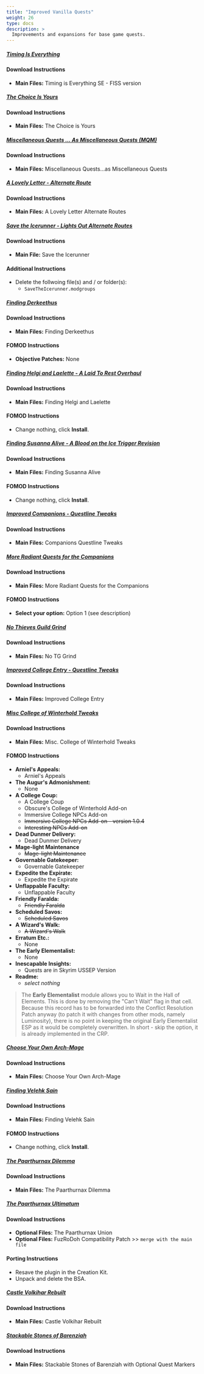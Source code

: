 ```yaml
---
title: "Improved Vanilla Quests"
weight: 26
type: docs
description: >
  Improvements and expansions for base game quests.
---
```


##### [Timing Is Everything](https://www.nexusmods.com/skyrimspecialedition/mods/25464?tab=files)

#### Download Instructions

* **Main Files:** Timing is Everything SE - FISS version

##### [The Choice Is Yours](https://www.nexusmods.com/skyrimspecialedition/mods/3850?tab=files)

#### Download Instructions

- **Main Files:** The Choice is Yours

##### [Miscellaneous Quests … As Miscellaneous Quests (MQM)](https://www.nexusmods.com/skyrimspecialedition/mods/11626?tab=files)

#### Download Instructions

* **Main Files:** Miscellaneous Quests…as Miscellaneous Quests

##### [A Lovely Letter - Alternate Route](https://www.nexusmods.com/skyrimspecialedition/mods/21916?tab=files)

#### Download Instructions

* **Main Files:** A Lovely Letter Alternate Routes

##### [Save the Icerunner - Lights Out Alternate Routes](https://www.nexusmods.com/skyrimspecialedition/mods/34681?tab=files)

#### Download Instructions

* **Main File:** Save the Icerunner

#### Additional Instructions

* Delete the follwoing file(s) and / or folder(s):
  * `SaveTheIcerunner.modgroups`

##### [Finding Derkeethus](https://www.nexusmods.com/skyrimspecialedition/mods/19550?tab=files)

#### Download Instructions

* **Main Files:** Finding Derkeethus

#### FOMOD Instructions

* **Objective Patches:** None

##### [Finding Helgi and Laelette - A Laid To Rest Overhaul](https://www.nexusmods.com/skyrimspecialedition/mods/28973?tab=files)

#### Download Instructions

* **Main Files:** Finding Helgi and Laelette

#### FOMOD Instructions

* Change nothing, click **Install**.

##### [Finding Susanna Alive - A Blood on the Ice Trigger Revision](https://www.nexusmods.com/skyrimspecialedition/mods/32512?tab=files)

#### Download Instructions

* **Main Files:** Finding Susanna Alive

#### FOMOD Instructions

* Change nothing, click **Install**.

##### [Improved Companions - Questline Tweaks](https://www.nexusmods.com/skyrimspecialedition/mods/22300?tab=files)

#### Download Instructions

* **Main Files:** Companions Questline Tweaks

##### [More Radiant Quests for the Companions](https://www.nexusmods.com/skyrimspecialedition/mods/24144?tab=files)

#### Download Instructions

* **Main Files:** More Radiant Quests for the Companions

#### FOMOD Instructions

* **Select your option:** Option 1 (see description)

##### [No Thieves Guild Grind](https://www.nexusmods.com/skyrimspecialedition/mods/4382?tab=files)

#### Download Instructions

* **Main Files:** No TG Grind

##### [Improved College Entry - Questline Tweaks](https://www.nexusmods.com/skyrimspecialedition/mods/22184?tab=files)

#### Download Instructions

* **Main Files:** Improved College Entry

##### [Misc College of Winterhold Tweaks](https://www.nexusmods.com/skyrimspecialedition/mods/22653?tab=files)

#### Download Instructions

* **Main Files:** Misc. College of Winterhold Tweaks

#### FOMOD Instructions

* **Arniel's Appeals:**
  * Arniel's Appeals
* **The Augur's Admonishment:**
  * None
* **A College Coup:**
  * A College Coup
  * Obscure's College of Winterhold Add-on
  * Immersive College NPCs Add-on
  * ~~Immersive College NPCs Add-on - version 1.0.4~~
  * ~~Interesting NPCs Add-on~~
* **Dead Dunmer Delivery:**
  * Dead Dunmer Delivery
* **Mage-light Maintenance**
  * ~~Mage-light Maintenance~~
* **Governable Gatekeeper:**
  * Governable Gatekeeper
* **Expedite the Expirate:**
  * Expedite the Expirate
* **Unflappable Faculty:**
  * Unflappable Faculty
* **Friendly Faralda:**
  * ~~Friendly Faralda~~
* **Scheduled Savos:**
  * ~~Scheduled Savos~~
* **A Wizard's Walk:**
  * ~~A Wizard's Walk~~
* **Erratum Etc.:**
  * None
* **The Early Elementalist:**
  * None
* **Inescapable Insights:**
  * Quests are in Skyrim USSEP Version
* **Readme:**
  * *select nothing*

> The **Early Elementalist** module allows you to Wait in the Hall of Elements. This is done by removing the "Can't Wait" flag in that cell. Because this record has to be forwarded into the Conflict Resolution Patch anyway (to patch it with changes from other mods, namely Luminosity), there is no point in keeping the original Early Elementalist ESP as it would be completely overwritten. In short - skip the option, it is already implemented in the CRP. 

##### [Choose Your Own Arch-Mage](https://www.nexusmods.com/skyrimspecialedition/mods/30887?tab=files)

#### Download Instructions

* **Main Files:** Choose Your Own Arch-Mage

##### [Finding Velehk Sain](https://www.nexusmods.com/skyrimspecialedition/mods/19815?tab=files)

#### Download Instructions

* **Main Files:** Finding Velehk Sain

#### FOMOD Instructions

* Change nothing, click **Install**.

##### [The Paarthurnax Dilemma](https://www.nexusmods.com/skyrimspecialedition/mods/365?tab=files)

#### Download Instructions

* **Main Files:** The Paarthurnax Dilemma

##### [The Paarthurnax Ultimatum](https://www.nexusmods.com/skyrim/mods/72215?tab=files)

#### Download Instructions

* **Optional Files:** The Paarthurnax Union
* **Optional Files:** FuzRoDoh Compatibility Patch >> `merge with the main file`

#### Porting Instructions

* Resave the plugin in the Creation Kit.
* Unpack and delete the BSA.

##### [Castle Volkihar Rebuilt](https://www.nexusmods.com/skyrimspecialedition/mods/324?tab=files)

#### Download Instructions

* **Main Files:** Castle Volkihar Rebuilt

##### [Stackable Stones of Barenziah](https://www.nexusmods.com/skyrimspecialedition/mods/22395?tab=files)

#### Download Instructions

* **Main Files:** Stackable Stones of Barenziah with Optional Quest Markers